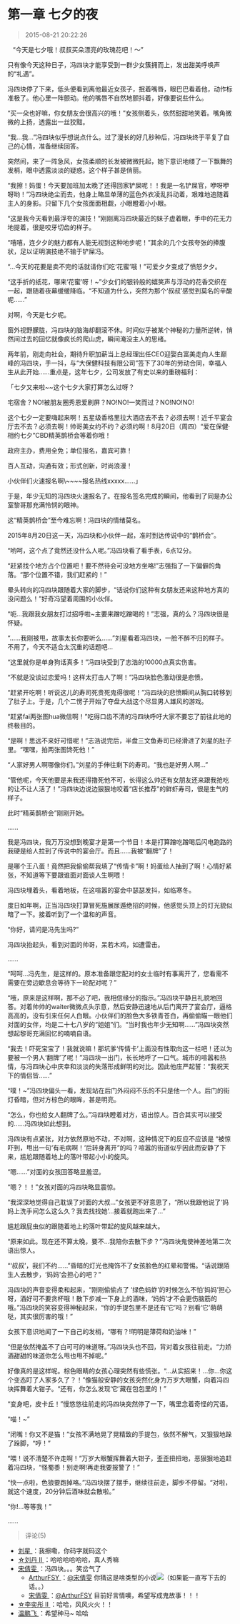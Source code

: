# 第一章 七夕的夜
> 2015-08-21 20:22:26


  

   “今天是七夕哦！叔叔买朵漂亮的玫瑰花吧！～”

只有像今天这种日子，冯四块才能享受到一群少女簇拥而上，发出甜美呼唤声的“礼遇”。

冯四块停了下来，低头便看到离他最近女孩子，抿着嘴唇，眼巴巴看着他，动作标准极了。他心里一阵颤动。他的嘴唇不自然地颤抖着，好像要说些什么。

“买一朵也好嘛，你女朋友会很高兴的哦！”女孩侧着头，依然甜甜地笑着。嘴角微微的上扬，透露出一丝狡黠。

“我…我…”冯四块似乎想说点什么。过了漫长的好几秒种后，冯四块终于平复了自己的心情，准备继续回答。

突然间，来了一阵急风，女孩柔顺的长发被微微托起，她下意识地缕了一下飘舞的发梢，眼中透露淡淡的疑惑。这个样子甚是俏丽。

“我擦！妈蛋！今天要加班加太晚了还得回家铲屎呢！！我是一名铲屎官，咿呀咿呀哟！”冯四块绝尘而去，他身上略显单薄的蓝色外衣凌乱抖动着，艰难地追随着主人的身影。只留下几个女孩面面相觑，小眼瞪着小小眼。

“这是我今天看到最浮夸的演技！”刚刚离冯四块最近的妹子虚着眼，手中的花无力地提着，很是咬牙切齿的样子。

“嘻嘻，连夕夕的魅力都有人能无视到这种地步呢！”其余的几个女孩夸张的捧腹状，足以证明演技绝不输于铲屎冯。

“…今天的花要是卖不完的话就请你们吃‘花蜜’哦！”可爱夕夕变成了愤怒夕夕。

“这手折的纸花，哪来‘花蜜’呀！~”少女们的银铃般的嬉笑声与浮动的花香交织在一起，跟随着夜幕缓缓降临。“不知道为什么，突然为那个‘叔叔’感觉到莫名的辛酸呢……”

对啊，今天是七夕呢。

窗外视野朦胧，冯四块的脑海却翻滚不休。时间似乎被某个神秘的力量所逆转，悄然间过去的回忆就像疯长的爬山虎，瞬间淹没主人的思绪。

两年前，刚走向社会，期待升职加薪当上总经理出任CEO迎娶白富美走向人生巅峰的冯四块，手一抖，与“大保健科技有限公司”签下了30年的劳动合同，幸福人生从此开始……重点是，这年七夕，公司发放了有史以来的重磅福利：

「七夕又来啦\~\~这个七夕大家打算怎么过呀？

宅宿舍？NO!被朋友圈秀恩爱刷屏？NO!NO!一笑而过？NO!NO!NO!

这个七夕一定要嗨起来啊！五星级香格里拉大酒店去不去？必须去啊！近千平宴会厅去不去？必须去啊！帅哥美女约不约？必须约啊！8月20日（周四）“爱在保健·相约七夕”CBD精英鹊桥会等着你哦！

政府主办，费用全免；单位报名，嘉宾可靠！

百人互动，沟通有效；形式创新，时尚浪漫！

小伙伴们火速报名啊\\~\~\~\~报名热线xxxxx……」

于是，年少无知的冯四块火速报名了。在报名签名完成的瞬间，他看到了同是办公室黎哥那充满怜悯的眼神。

这“精英鹊桥会”至今难忘啊！冯四块的情绪莫名。

2015年8月20日这一天，冯四块和小伙伴一起，准时到达传说中的“鹊桥会”。

“哟呵，这个点了竟然还没什么人呢。”冯四块看了看手表，6点12分。

“赶紧找个地方占个位置吧！要不然待会可没地方坐咯!”志强指了一下偏僻的角落。“那个位置不错，我们赶紧的！”

晕头转向的冯四块跟随着大家的脚步，“话说你们这种有女朋友还来这种地方真的没问题么！”好奇冯望着周围的小伙伴。

“呃…我跟我女朋友打过招呼啦~主要来蹭吃蹭喝的！”志强，真的么？冯四块很是怀疑。

“……我刚被甩，故事太长你要听么……”刘星看着冯四块，一脸不醉不归的样子。不用了，今天不适合太沉重的话题吧…

“这里就你是单身狗话真多！”冯四块受到了志浩的10000点真实伤害。

“不就是没谈过恋爱吗！这样太打击人了啊！”冯四块脸色激动很是悲愤。

“赶紧开吃啊！听说这儿的寿司死贵死鬼得很呢！”冯四块的悲愤瞬间从胸口转移到了肚子上。于是，几个二愣子开始了夺盘大战这个尽显男人雄风的游戏。

“赶紧fai两张图hua微信啊！”吃得口齿不清的冯四块呼吁大家不要忘了前往此地的终极目的。

“是啊！思远不来好可惜呢！”志浩说完后，半盘三文鱼寿司已经滑进了刘星的肚子里。“嘿嘿，拍两张图馋死他！”

“人家好男人啊哪像你们。”刘星的手伸往剩下的寿司。“我也是好男人啊…”

“管他呢，今天他要是来我还得撸死他不可，长得这么帅还有女朋友还来跟我抢吃的让不让人活了！”冯四块边说边狠狠地咬着“店长推荐”的鲜虾寿司，很是生气的样子。

此时“精英鹊桥会”刚刚开始。

……

我是冯四块，我万万没想到晚宴才是第一个节目！本是打算蹭吃蹭喝后闪电跑路的我硬是给人拉到了传说中的宴会厅。而且……我被“翻牌”了！

是哪个王八蛋！竟然把我偷偷帮我填了“传情卡”啊！妈蛋给人抽到了啊！心情好紧张，不知道等下要跟谁面对面谈人生啊喂！

冯四块埋着头，看着地板，在这喧嚣的宴会中瑟瑟发抖，如临寒冬。

度日如年啊，正当冯四块打算冒死施展尿遁绝招的时候，他感觉头顶上的灯光貌似暗了一下。接着听到了一个温和的声音。

“你好，请问是冯先生吗?”

冯四块抬起头，看到对面的帅哥，呆若木鸡，如遭雷击。

……

“呵呵…冯先生，是这样的。原本准备跟您配对的女士临时有事离开了，您看需不需要在旁边歇息会等待下一轮配对呢？”

“哦，原来是这样啊，那不必了吧，我相信缘分的指示。”冯四块平静且礼貌地回答。对着帅帅的waiter微微点头示意，然后安静迅速地从后门离开了宴会厅，逼格高高的，没有引来任何人白眼。小伙伴们的脸色大多铁青苍白，再偷偷瞄一眼他们对面的女伴，均是二十七八岁的“姐姐”们。“当时我也年少无知啊……”冯四块突然想起黎哥充满回忆的喃喃自语。

“我去！吓死宝宝了！我就说嘛！那坑爹‘传情卡’上面没有性取向这一栏吧！还以为要被一个男人‘翻牌’了呢！”冯四块一出门，长长地呼了一口气。城市的喧嚣和热情，与冯四块心中庆幸和淡淡的失落形成鲜明的对比。因此他庄严起誓：“我祝天下的情侣皆……”

“噗！~”冯四块偏头一看，发现站在后门外闷闷不乐的不只是他一个人。后门的街灯昏暗，但对方棕色的眼眸，甚是明亮。

“怎么，你也给女人翻牌了么。”冯四块瞪着对方，语出惊人。百合其实可以接受的……冯四块如此想到。

冯四块有点紧张，对方依然原地不动，不对啊，这种情况下的反应不应该是 “被惊吓到，甩出一句‘有毛病啊！’后转身离开”的吗？喧嚣的街道似乎因此而安静了下来，尴尬跟随着地上的落叶带起小小的旋风。

“嗯……”对面的女孩回答略显羞涩。

“嗯？！！”女孩对面的冯四块略显震惊。

“我深深地觉得自己耽误了对面的大叔…”女孩更不好意思了，“所以我跟他说了‘妈妈上洗手间怎么这么久？我去找找她’…接着就跑出来了…”

尴尬跟屁虫似的跟随着地上的落叶带起的旋风越来越大。

“原来如此。现在还不算太晚，要不…我陪你去散下步？”冯四块鬼使神差地第二次语出惊人。

“‘叔叔’，我们不约……”昏暗的灯光也掩饰不了女孩脸色的红晕和警惕。“话说跟陌生人去散步，‘妈妈’会担心的吧？”

冯四块的声音变得柔和起来，“刚刚偷偷点了 ‘绿色蚂蚱’的时候怎么不怕‘妈妈’担心呀，酒好可不要贪杯哦！散下步减一下身上的酒味，‘妈妈’才不会更伤脑筋的哦。”冯四块的笑容变得神秘起来，“你的手提包里不是还有‘它’吗？别看‘它’萌萌哒，其实很厉害的哦！”

女孩下意识地闻了一下自己的发梢，“哪有？!明明是薄荷和奶油味！”

“但是依然掩盖不了白可可的味道呀。”冯四块头也不回，背对着女孩往前走。“力娇酒甜甜的味道你怎么甩也甩不掉呢。”

好像真的是这样呢。棕色眼睛的女孩心理突然有些慌张。“…从实招来！…你…你这个变态盯了人家多久了？！”像猫般安静的女孩突然化身为万岁大眼蟹，向着冯四块挥舞着大钳子。“还有，你怎么发现‘它’藏在包包里的！”

“变身吧，皮卡丘！”慢悠悠往前走的冯四块突然停了一下，嘴里念着奇怪的咒语。

“喵！~”

“闭嘴！你又不是猫！”女孩不满地晃了晃精致的手提包，依然不解气，又狠狠地跺了跺脚，“哼！”

“喂！说不清楚不许走啊！”万岁大眼蟹挥舞着大钳子，歪歪扭扭地，恶狠狠地追赶着冯四块，“怪蜀黍！别走啊!再走我要报警了！”

“快一点啦，色狼要跑掉咯。”冯四块摆了摆手，继续往前走，脚步不停留。“对啦，就这个速度，20分钟后酒味就会散啦。”

“你!…等等我！”

……


> 评论(5)
* [刘星 ](https://user.qzone.qq.com/982410126)：我擦嘞，你码字就码这个 
* [☆刘丹 Ⅱ ](https://user.qzone.qq.com/675851591)：哈哈哈哈哈哈，真人秀嘛 
* [宋倩雯 ](https://user.qzone.qq.com/825796915)：冯四块。。。笑岔气了 
	* [ArthurFSY ](https://user.qzone.qq.com/254904240)：[@宋倩雯](https://user.qzone.qq.com/825796915) 你猜这是啥类型的小说![](https://pan.4a1801.life/d/Onedrive-4A1801/%E4%B8%AA%E4%BA%BA%E5%BB%BA%E7%AB%99/public/Qzone/Common/images/e128.gif)（如果能一直写下去的话。。） 
	* [宋倩雯 ](https://user.qzone.qq.com/825796915)：[@ArthurFSY](https://user.qzone.qq.com/254904240) 目前好言情噢，希望写成鬼故事！！！ 
* [☆李奕彤 Ⅱ ](https://user.qzone.qq.com/78782158)：哈哈，风风火火！！ 
* [温鹏飞 ](https://user.qzone.qq.com/740745748)：希望种马~  哈哈 
